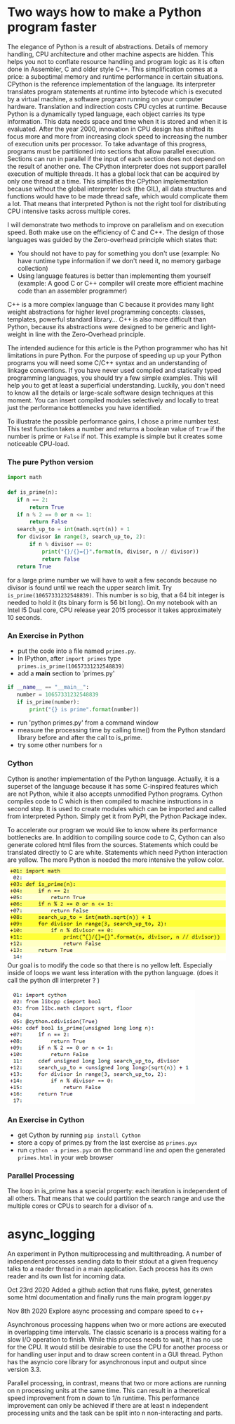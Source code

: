 # Two ways how to make a Python program faster  

The elegance of Python is a result of abstractions. Details of memory handling, CPU architecture and other machine aspects are hidden. This helps you not to conflate resource handling and program logic as it is often done in Assembler, C and older style C++. This simplification comes at a price: a suboptimal memory and runtime performance in certain situations. CPython is the reference implementation of the language. Its interpreter translates program statements at runtime into bytecode which is executed by a virtual machine, a software program running on your computer hardware. Translation and indirection costs CPU cycles at runtime. Because Python is a dynamically typed language, each object carries its type information. This data needs space and time when it is stored and when it is evaluated. After the year 2000, innovation in CPU design has shifted its focus more and more from increasing clock speed to increasing the number of execution units per processor. To take advantage of this progress, programs must be partitioned into sections that allow parallel execution. Sections can run in parallel if the input of each section does not depend on the result of another one. The CPython interpreter does not support parallel execution of multiple threads. It has a global lock that can be acquired by only one thread at a time. This simplifies the CPython implementation because without the global interpreter lock (the GIL), all data structures and functions would have to be made thread safe, which would complicate them a lot. That means that interpreted Python is not the right tool for distributing CPU intensive tasks across multiple cores. 

I will demonstrate two methods to improve on parallelism and on execution speed. Both make use on the efficiency of C and C++. The design of those languages was guided by the Zero-overhead principle which states that: 
 * You should not have to pay for something you don't use (example: No have runtime type information if we don't need it, no memory garbage collection)
 * Using language features is better than implementing them yourself (example: A good C or C++ compiler will create more efficient machine code than an assembler programmer)
 
 C++ is a more complex language than C because it provides many light weight abstractions for higher level programming concepts: classes, templates, powerful standard library... C++ is also more difficult than Python, because its abstractions were designed to be generic and light-weight in line with the Zero-Overhead principle.  

The intended audience for this article is the Python programmer who has hit limitations in pure Python. For the purpose of speeding up up your Python programs you will need some C/C++ syntax and an understanding of linkage conventions. If you have never used compiled and statically typed programming languages, you should try a few simple examples. This will help you to get at least a superficial understanding.  Luckily, you don't need to know all the details or large-scale software design techniques at this moment. You can insert compiled modules selectively and locally to treat just the performance bottlenecks you have identified.   
 
 To illustrate the possible performance gains, I chose a prime number test. This test function takes a number and returns a boolean value of `True` if the number is prime or `False` if not. This example is simple but it creates some noticeable CPU-load. 
  
 ### The pure Python version
 ``` python 
import math

def is_prime(n):
    if n == 2:
        return True
    if n % 2 == 0 or n <= 1:
        return False
    search_up_to = int(math.sqrt(n)) + 1
    for divisor in range(3, search_up_to, 2):
        if n % divisor == 0:
            print("{}/{}={}".format(n, divisor, n // divisor))
            return False
    return True
``` 

for a large prime number we will have to wait a few seconds because no divisor is found until we reach the upper search limit.  Try `is_prime(10657331232548839)`. This number is so big, that a 64 bit integer is needed to hold it (its binary form is 56 bit long). On my notebook with an Intel I5 Dual core, CPU release year 2015 processor it takes approximately 10 seconds.

### An Exercise in Python
 * put the code into a file named `primes.py`. 
 * In IPython, after `import primes` type `primes.is_prime(10657331232548839)` 
 * add a __main__ section to 'primes.py'
 ``` python
if __name__ == "__main__":
    number = 10657331232548839
    if is_prime(number):
        print("{} is prime".format(number))
 ```
 * run 'python primes.py' from a command window
 * measure the processing time by calling time() from the Python standard library before and after the call to is_prime.
 * try some other numbers for `n` 
    
### Cython
 Cython is another implementation of the Python language. Actually, it is a superset of the language because it has some C-inspired features which are not Python, while it also accepts unmodified Python programs. Cython compiles code to C which is then compiled to machine instructions in a second step. It is used to create modules which can be imported and called from interpreted Python. Simply get it from PyPI, the Python Package index.

To accelerate our program we would like to know where its performance bottlenecks are. In addition to compiling source code to C, Cython can also generate colored html files from the sources. Statements which could be translated directly to C are white. Statements which need Python interaction are yellow. The more Python is needed the more intensive the yellow color.   
 ![Unoptimized](cython_unopt.png)
 Our goal is to modify the code so that there is no yellow left. Especially inside of loops we want less interation with the python language.
 (does it call the python dll interpreter ? )  


 ![Unoptimized](cython_opt.png)
 
### An Exercise in Cython
 * get Cython by running ```pip install Cython```
 * store a copy of primes.py from the last exercise as `primes.pyx`
 * run `cython -a primes.pyx` on the command line and open the generated `primes.html` in your web browser 




### Parallel Processing
The loop in is_prime has a special property: each iteration is independent of all others. That means that we could partition the search range and use the multiple cores or CPUs to search for a divisor of `n`.



# async_logging

An experiment in Python multiprocessing and multithreading. A number of independent processes sending data to their stdout at a given frequency talks to a reader thread in a main application.  Each process has its own reader and its own list for incoming data. 

Oct 23rd 2020
Added a github action that runs flake, pytest, generates some html documentation and finally runs the main program logger.py 

Nov 8th 2020 
Explore async processing and compare speed to c++

Asynchronous processing happens when two or more actions are executed in overlapping time intervals. The classic scenario is a process waiting for a slow I/O operation to finish. While this process needs to wait, it has no use for the CPU. It would still be desirable to use the CPU for another process or for handling user input and to draw screen content in a GUI thread. Python has the asyncio core library for asynchronous input and output since version 3.3. 

Parallel processing, in contrast, means that two or more actions are running on n processing units at the same time. This can result in a theoretical speed improvement from n down to 1/n runtime. This performance improvement can only be achieved if there are at least n independent processing units and the task can be split into n non-interacting and parts.
